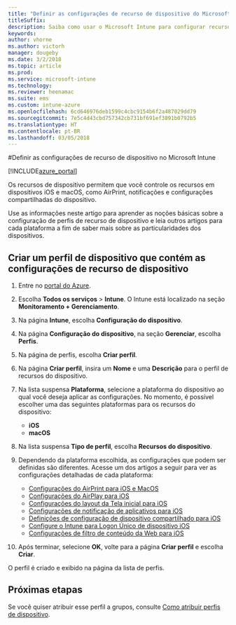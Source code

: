```yaml
---
title: "Definir as configurações de recurso de dispositivo do Microsoft Intune"
titleSuffix: 
description: Saiba como usar o Microsoft Intune para configurar recursos nos dispositivos gerenciados.
keywords: 
author: vhorne
ms.author: victorh
manager: dougeby
ms.date: 3/2/2018
ms.topic: article
ms.prod: 
ms.service: microsoft-intune
ms.technology: 
ms.reviewer: heenamac
ms.suite: ems
ms.custom: intune-azure
ms.openlocfilehash: 6cd646976deb1599c4cbc9154b6f2a487029dd79
ms.sourcegitcommit: 7e5c4d43cbd757342cb731bf691ef3891b0792b5
ms.translationtype: HT
ms.contentlocale: pt-BR
ms.lasthandoff: 03/05/2018
---
```

#<a name="configure-device-feature-settings-in-microsoft-intune"></a>Definir as configurações de recurso de dispositivo no Microsoft Intune

[!INCLUDE[azure_portal](./includes/azure_portal.md)]

Os recursos de dispositivo permitem que você controle os recursos em dispositivos iOS e macOS, como AirPrint, notificações e configurações compartilhadas do dispositivo.

Use as informações neste artigo para aprender as noções básicas sobre a configuração de perfis de recurso de dispositivo e leia outros artigos para cada plataforma a fim de saber mais sobre as particularidades dos dispositivos.

## <a name="create-a-device-profile-containing-device-feature-settings"></a>Criar um perfil de dispositivo que contém as configurações de recurso de dispositivo

1. Entre no [portal do Azure](https://portal.azure.com).
2. Escolha **Todos os serviços** > **Intune**. O Intune está localizado na seção **Monitoramento + Gerenciamento**.
3. Na página **Intune**, escolha **Configuração do dispositivo**.
2. Na página **Configuração do dispositivo**, na seção **Gerenciar**, escolha **Perfis**.
3. Na página de perfis, escolha **Criar perfil**.
4. Na página **Criar perfil**, insira um **Nome** e uma **Descrição** para o perfil de recursos do dispositivo.
5. Na lista suspensa **Plataforma**, selecione a plataforma do dispositivo ao qual você deseja aplicar as configurações. No momento, é possível escolher uma das seguintes plataformas para os recursos do dispositivo:
    - **iOS**
    - **macOS**
6. Na lista suspensa **Tipo de perfil**, escolha **Recursos do dispositivo**. 
7. Dependendo da plataforma escolhida, as configurações que podem ser definidas são diferentes. Acesse um dos artigos a seguir para ver as configurações detalhadas de cada plataforma:
    - [Configurações do AirPrint para iOS e MacOS](air-print-settings-ios-macos.md)
    - [Configurações do AirPlay para iOS](airplay-settings-ios.md)
    - [Configurações do layout da Tela inicial para iOS](home-screen-settings-ios.md)
    - [Configurações de notificação de aplicativos para iOS](app-notification-settings-ios.md)
    - [Definições de configuração de dispositivo compartilhado para iOS](shared-device-settings-ios.md)
    - [Configure o Intune para Logon Único de dispositivo iOS](sso-ios.md)
    - [Configurações de filtro de conteúdo da Web para iOS](web-content-filter-settings-ios.md)

8. Após terminar, selecione **OK**, volte para a página **Criar perfil** e escolha **Criar**.

O perfil é criado e exibido na página da lista de perfis.
## <a name="next-steps"></a>Próximas etapas

Se você quiser atribuir esse perfil a grupos, consulte [Como atribuir perfis de dispositivo](device-profile-assign.md).



